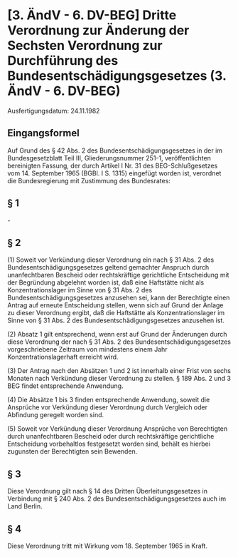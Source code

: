 # [3. ÄndV - 6. DV-BEG] Dritte Verordnung zur Änderung der Sechsten Verordnung zur Durchführung des Bundesentschädigungsgesetzes  (3. ÄndV - 6. DV-BEG)

Ausfertigungsdatum: 24.11.1982

 

## Eingangsformel

Auf Grund des § 42 Abs. 2 des Bundesentschädigungsgesetzes in der im Bundesgesetzblatt Teil III, Gliederungsnummer 251-1, veröffentlichten bereinigten Fassung, der durch Artikel I Nr. 31 des BEG-Schlußgesetzes vom 14. September 1965 (BGBl. I S. 1315) eingefügt worden ist, verordnet die Bundesregierung mit Zustimmung des Bundesrates:


## § 1

\-


## § 2

(1) Soweit vor Verkündung dieser Verordnung ein nach § 31 Abs. 2 des Bundesentschädigungsgesetzes geltend gemachter Anspruch durch unanfechtbaren Bescheid oder rechtskräftige gerichtliche Entscheidung mit der Begründung abgelehnt worden ist, daß eine Haftstätte nicht als Konzentrationslager im Sinne von § 31 Abs. 2 des Bundesentschädigungsgesetzes anzusehen sei, kann der Berechtigte einen Antrag auf erneute Entscheidung stellen, wenn sich auf Grund der Anlage zu dieser Verordnung ergibt, daß die Haftstätte als Konzentrationslager im Sinne von § 31 Abs. 2 des Bundesentschädigungsgesetzes anzusehen ist.

(2) Absatz 1 gilt entsprechend, wenn erst auf Grund der Änderungen durch diese Verordnung der nach § 31 Abs. 2 des Bundesentschädigungsgesetzes vorgeschriebene Zeitraum von mindestens einem Jahr Konzentrationslagerhaft erreicht wird.

(3) Der Antrag nach den Absätzen 1 und 2 ist innerhalb einer Frist von sechs Monaten nach Verkündung dieser Verordnung zu stellen. § 189 Abs. 2 und 3 BEG findet entsprechende Anwendung.

(4) Die Absätze 1 bis 3 finden entsprechende Anwendung, soweit die Ansprüche vor Verkündung dieser Verordnung durch Vergleich oder Abfindung geregelt worden sind.

(5) Soweit vor Verkündung dieser Verordnung Ansprüche von Berechtigten durch unanfechtbaren Bescheid oder durch rechtskräftige gerichtliche Entscheidung vorbehaltlos festgesetzt worden sind, behält es hierbei zugunsten der Berechtigten sein Bewenden.


## § 3

Diese Verordnung gilt nach § 14 des Dritten Überleitungsgesetzes in Verbindung mit § 240 Abs. 2 des Bundesentschädigungsgesetzes auch im Land Berlin.


## § 4

Diese Verordnung tritt mit Wirkung vom 18. September 1965 in Kraft.
